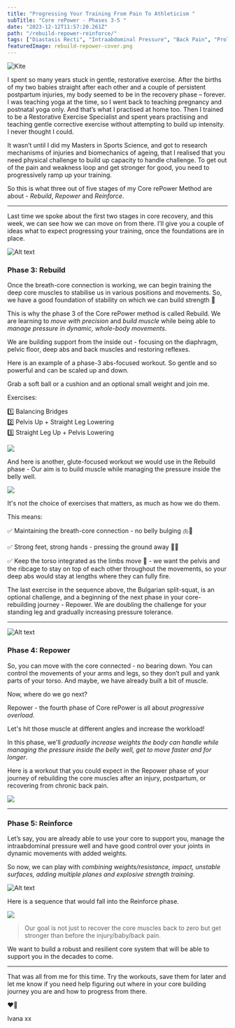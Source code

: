 ```yaml
---
title: "Progressing Your Training From Pain To Athleticism "
subTitle: "Core rePower - Phases 3-5 "
date: "2023-12-12T11:57:20.261Z"
path: "/rebuild-repower-reinforce/"
tags: ["Diastasis Recti", "Intraabdominal Pressure", "Back Pain", "Prolapse", "Core Rehab", ""]
featuredImage: rebuild-repower-cover.png
---
```


![Kite](rebuild-repower-cover.png)

I spent so many years stuck in gentle, restorative exercise. After the births of my two babies straight after each other and a couple of persistent postpartum injuries, my body seemed to be in the recovery phase – forever. I was teaching yoga at the time, so I went back to teaching pregnancy and postnatal yoga only. And that’s what I practised at home too. Then I trained to be a Restorative Exercise Specialist and spent years practising and teaching gentle corrective exercise without attempting to build up intensity. I never thought I could. 

It wasn’t until I did my Masters in Sports Science, and got to research mechanisms of injuries and biomechanics of ageing, that I realised that you need physical challenge to build up capacity to handle challenge. To get out of the pain and weakness loop and get stronger for good, you need to progressively ramp up your training. 

So this is what three out of five stages of my Core rePower Method are about - *Rebuild*, *Repower* and *Reinforce*. 

* * * 

Last time we spoke about the first two stages in core recovery, and this week, we can see how we can move on from there. I’ll give you a couple of ideas what to expect progressing your training, once the foundations are in place.  

![Alt text](Core-rePower3.png)

### Phase 3: Rebuild

Once the breath-core connection is working, we can begin training the deep core muscles to stabilise us in various positions and movements. So, we have a good foundation of stability on which we can build strength 💪

This is why the phase 3 of the Core rePower method is called Rebuild. We are learning to *move with precision* and *build muscle* while being able to *manage pressure in dynamic, whole-body movements*.

We are building support from the inside out - focusing on the diaphragm, pelvic floor, deep abs and back muscles and restoring reflexes.

Here is an example of a phase-3 abs-focused workout. So gentle and so powerful and can be scaled up and down.

Grab a soft ball or a cushion and an optional small weight and join me.

Exercises:

1️⃣ Balancing Bridges  
2️⃣ Pelvis Up + Straight Leg Lowering  
3️⃣ Straight Leg Up + Pelvis Lowering

[<img src="deep-core-ball.png">](https://www.youtube.com/shorts/BsmYaWLILVA)  

And here is another, glute-focused workout we would use in the Rebuild phase -  Our aim is to build muscle while managing the pressure inside the belly well.  

[<img src="repower-glutes.png">](https://www.instagram.com/p/C0WeNkloIK-/) 

It's not the choice of exercises that matters, as much as how we do them.

This means:

✅ Maintaining the breath-core connection - no belly bulging 🫁💪

✅ Strong feet, strong hands - pressing the ground away 🦶👐

✅ Keep the torso integrated as the limbs move 🔗 - we want the pelvis and the ribcage to stay on top of each other throughout the movements, so your deep abs would stay at lengths where they can fully fire.

The last exercise in the sequence above, the Bulgarian split-squat, is an optional challenge, and a beginning of the next phase in your core-rebuilding journey - Repower. We are doubling the challenge for your standing leg and gradually increasing pressure tolerance.

* * *

![Alt text](Core-rePower4.png)

### Phase 4: Repower

So, you can move with the core connected - no bearing down. You can control the movements of your arms and legs, so they don’t pull and yank parts of your torso. And maybe, we have already built a bit of muscle.

Now, where do we go next?

Repower - the fourth phase of Core rePower is all about *progressive overload*.

Let's hit those muscle at different angles and increase the workload!

In this phase, we'll *gradually increase weights the body can handle while managing the pressure inside the belly well, get to move faster and for longer*. 

Here is a workout that you could expect in the Repower phase of your journey of rebuilding the core muscles after an injury, postpartum, or recovering from chronic back pain.

[<img src="repower.png">](https://www.youtube.com/shorts/swcQ3pTPm5c)

* * * 

### Phase 5: Reinforce

Let’s say, you are already able to use your core to support you, manage the intraabdominal pressure well and have good control over your joints in dynamic movements with added weights. 

So now, we can play with *combining weights/resistance, impact, unstable surfaces, adding multiple planes and explosive strength training*.

![Alt text](Core-rePower5.png)

Here is a sequence that would fall into the Reinforce phase.

[<img src="reinforce-small.png">](https://www.youtube.com/shorts/ZvvDdBeEfIw)

>Our goal is not just to recover the core muscles back to zero but get stronger than before the injury/baby/back pain.

We want to build a robust and resilient core system that will be able to support you in the decades to come.

* * * 

That was all from me for this time. Try the workouts, save them for later and let me know if you need help figuring out where in your core building journey you are and how to progress from there.

❤️💪

Ivana xx 